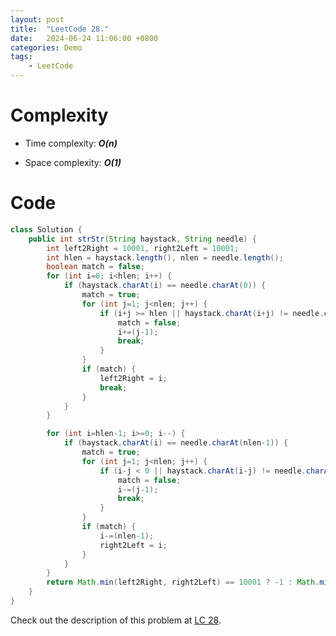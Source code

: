 ```yaml
---
layout: post
title:  "LeetCode 28."
date:   2024-06-24 11:06:00 +0800
categories: Demo
tags: 
    - LeetCode
---
```


# Complexity
- Time complexity: ***O(n)***

- Space complexity: ***O(1)***

# Code
```java
class Solution {
    public int strStr(String haystack, String needle) {
        int left2Right = 10001, right2Left = 10001;
        int hlen = haystack.length(), nlen = needle.length();
        boolean match = false;
        for (int i=0; i<hlen; i++) {
            if (haystack.charAt(i) == needle.charAt(0)) {
                match = true;
                for (int j=1; j<nlen; j++) {
                    if (i+j >= hlen || haystack.charAt(i+j) != needle.charAt(j)) {
                        match = false;
                        i+=(j-1);
                        break;
                    }
                }
                if (match) {
                    left2Right = i;
                    break;
                }
            }
        }

        for (int i=hlen-1; i>=0; i--) {
            if (haystack.charAt(i) == needle.charAt(nlen-1)) {
                match = true;
                for (int j=1; j<nlen; j++) {
                    if (i-j < 0 || haystack.charAt(i-j) != needle.charAt(nlen-1-j)) {
                        match = false;
                        i-=(j-1);
                        break;
                    }
                }
                if (match) {
                    i-=(nlen-1);
                    right2Left = i;
                }
            }
        }
        return Math.min(left2Right, right2Left) == 10001 ? -1 : Math.min(left2Right, right2Left);
    }
}
```

Check out the description of this problem at [LC 28][LC-28].

[LC-28]: https://leetcode.com/problems/find-the-index-of-the-first-occurrence-in-a-string/description
